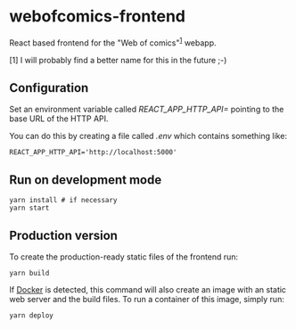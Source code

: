 # webofcomics-frontend
React based frontend for the "Web of comics"<sup>[1](#nameWarning)</sup> webapp.

<a name="nameWarning">[1]</a> I will probably find a better name for this in the future ;-)

## Configuration

Set an environment variable called _REACT_APP_HTTP_API=_ pointing to the base URL of the HTTP API.

You can do this by creating a file called _.env_ which contains something like:

    REACT_APP_HTTP_API='http://localhost:5000'

## Run on development mode

    yarn install # if necessary
    yarn start


## Production version

To create the production-ready static files of the frontend run:

    yarn build

If [Docker](https://www.docker.com/) is detected, this command will also create an image with an static web server and the build files.
To run a container of this image, simply run:

    yarn deploy
